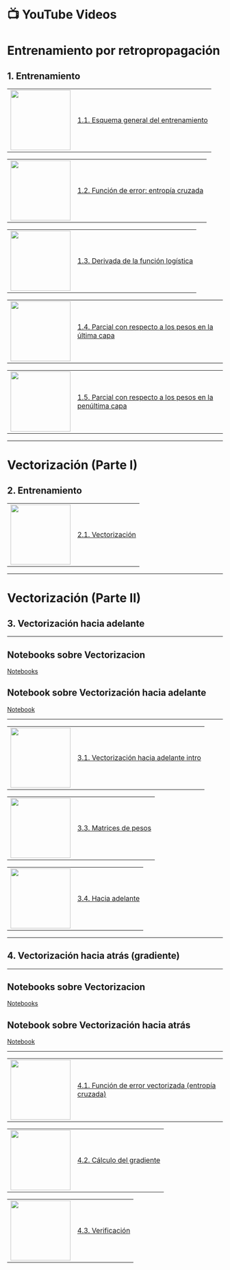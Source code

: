 # 📺 **YouTube Videos**
# **Entrenamiento por retropropagación**

## **1. Entrenamiento**

<table>
<tr>
<td><a href="https://www.youtube.com/watch?v=9sF3q08F_0E"><img width="140px" src="https://i.ytimg.com/vi/9sF3q08F_0E/mqdefault.jpg"></a></td>
<td><a href="https://www.youtube.com/watch?v=9sF3q08F_0E">1.1. Esquema general del entrenamiento</a><br/></td>
</tr>
</table>

<table>
<tr>
<td><a href="https://www.youtube.com/watch?v=jOraCuN6k9Y"><img width="140px" src="https://i.ytimg.com/vi/jOraCuN6k9Y/mqdefault.jpg"></a></td>
<td><a href="https://www.youtube.com/watch?v=jOraCuN6k9Y">1.2. Función de error: entropía cruzada</a><br/></td>
</tr>
</table>

<table>
<tr>
<td><a href="https://www.youtube.com/watch?v=b5MSAIoiOxE"><img width="140px" src="https://i.ytimg.com/vi/b5MSAIoiOxE/mqdefault.jpg"></a></td>
<td><a href="https://www.youtube.com/watch?v=b5MSAIoiOxE">1.3. Derivada de la función logística</a><br/></td>
</tr>
</table>

<table>
<tr>
<td><a href="https://www.youtube.com/watch?v=GBlO67ehQ-4"><img width="140px" src="https://i.ytimg.com/vi/GBlO67ehQ-4/mqdefault.jpg"></a></td>
<td><a href="https://www.youtube.com/watch?v=GBlO67ehQ-4">1.4. Parcial con respecto a los pesos en la última capa</a><br/></td>
</tr>
</table>

<table>
<tr>
<td><a href="https://www.youtube.com/watch?v=9KBgIqmnEUo"><img width="140px" src="https://i.ytimg.com/vi/9KBgIqmnEUo/mqdefault.jpg"></a></td>
<td><a href="https://www.youtube.com/watch?v=9KBgIqmnEUo">1.5. Parcial con respecto a los pesos en la penúltima capa</a><br/></td>
</tr>
</table>


--------

# **Vectorización (Parte I)**

## **2. Entrenamiento**

<table>
<tr>
<td><a href="https://www.youtube.com/watch?v=RmCpoD9qXk4"><img width="140px" src="https://i.ytimg.com/vi/RmCpoD9qXk4/mqdefault.jpg"></a></td>
<td><a href="https://www.youtube.com/watch?v=RmCpoD9qXk4">2.1. Vectorización</a><br/></td>
</tr>
</table>


--------------

# **Vectorización (Parte II)**

## **3. Vectorización hacia adelante**

-------------------------

## **Notebooks sobre Vectorizacion**

[Notebooks](./../../Codigo-Teoria/Notebooks/02%20Vectorización/)


 ## **Notebook sobre Vectorización hacia adelante**

[Notebook](./../../Codigo-Teoria/Notebooks/02%20Vectorización/VectorizaciónHaciaAdelante.ipynb)

-------------------------

<table>
<tr>
<td><a href="https://www.youtube.com/watch?v=rJuPo6U5W6Y"><img width="140px" src="https://i.ytimg.com/vi/rJuPo6U5W6Y/mqdefault.jpg"></a></td>
<td><a href="https://www.youtube.com/watch?v=rJuPo6U5W6Y">3.1. Vectorización hacia adelante intro</a><br/></td>
</tr>
</table>

<table>
<tr>
<td><a href="https://www.youtube.com/watch?v=93UjRDTM480"><img width="140px" src="https://i.ytimg.com/vi/93UjRDTM480/mqdefault.jpg"></a></td>
<td><a href="https://www.youtube.com/watch?v=93UjRDTM480">3.3. Matrices de pesos</a><br/></td>
</tr>
</table>

<table>
<tr>
<td><a href="https://www.youtube.com/watch?v=mI1_T3qk05I"><img width="140px" src="https://i.ytimg.com/vi/mI1_T3qk05I/mqdefault.jpg"></a></td>
<td><a href="https://www.youtube.com/watch?v=mI1_T3qk05I">3.4. Hacia adelante</a><br/></td>
</tr>
</table>


--------------

## **4. Vectorización hacia atrás (gradiente)**

-------------------------

## **Notebooks sobre Vectorizacion**

[Notebooks](./../../Codigo-Teoria/Notebooks/02%20Vectorización/)


 ## **Notebook sobre Vectorización hacia atrás**

[Notebook](./../../Codigo-Teoria/Notebooks/02%20Vectorización/VectorizaciónHaciaAtrás.ipynb)

-------------------------

<table>
<tr>
<td><a href="https://www.youtube.com/watch?v=ZPBdCXksOCo"><img width="140px" src="https://i.ytimg.com/vi/ZPBdCXksOCo/mqdefault.jpg"></a></td>
<td><a href="https://www.youtube.com/watch?v=ZPBdCXksOCo">4.1. Función de error vectorizada (entropía cruzada)</a><br/></td>
</tr>
</table>

<table>
<tr>
<td><a href="https://www.youtube.com/watch?v=gld2asX1JL0"><img width="140px" src="https://i.ytimg.com/vi/gld2asX1JL0/mqdefault.jpg"></a></td>
<td><a href="https://www.youtube.com/watch?v=gld2asX1JL0">4.2. Cálculo del gradiente</a><br/></td>
</tr>
</table>

<table>
<tr>
<td><a href="https://www.youtube.com/watch?v=XE450rlqTmo"><img width="140px" src="https://i.ytimg.com/vi/XE450rlqTmo/mqdefault.jpg"></a></td>
<td><a href="https://www.youtube.com/watch?v=XE450rlqTmo">4.3. Verificación</a><br/></td>
</tr>
</table>







